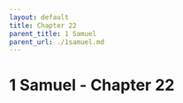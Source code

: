 ```yaml
---
layout: default
title: Chapter 22
parent_title: 1 Samuel
parent_url: ./1samuel.md
---
```


# 1 Samuel - Chapter 22
